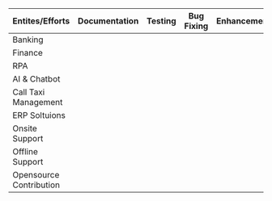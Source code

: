 | Entites/Efforts         | Documentation | Testing | Bug Fixing | Enhancement |
|-------------------------|---------------|---------|------------|-------------|
| Banking                 |               |         |            |             |
| Finance                 |               |         |            |             |
| RPA                     |               |         |            |             |
| AI & Chatbot            |               |         |            |             |
| Call Taxi Management    |               |         |            |             |
| ERP Soltuions           |               |         |            |             |
| Onsite Support          |               |         |            |             |
| Offline Support         |               |         |            |             |
| Opensource Contribution |               |         |            |             |
